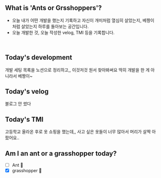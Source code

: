 ## What is 'Ants or Grsshoppers'?
* 오늘 내가 어떤 개발을 했는지 기록하고 자신이 개미처럼 열심히 살았는지, 베짱이처럼 살았는지 하루를 돌아보는 공간입니다.
* 오늘 개발한 것, 오늘 작성한 velog, TMI 등을 기록합니다.
<br>

## Today's development
개발 세팅 목록을 노션으로 정리하고,, 이것저것 원서 찾아봐써요
딱히 개발을 한 게 아니라서 베짱이~

## Today's velog
블로그 안 썼다

## Today's TMI
고등학교 올라온 후로 옷 쇼핑을 했는데,, 사고 싶은 옷들이 너무 많아서 머리가 살짝 아팠어요..

## Am I an ant or a grasshopper today?
- [ ] Ant 🐜
- [x] grasshopper 🦗
